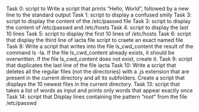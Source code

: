 Task 0: script to Write a script that prints “Hello, World”, followed by a new line to the standard output
Task 1: script to display a confused smily
Task 3: script to display the content of the /etc/passwd file
Task 3: script to display the content of /etc/passwd and /etc/hosts
Task 4: script to display the last 10 lines
Task 5: script to display the first 10 lines of /etc/hosts
Task 6: script that display the third line of iacta file
script to craete an exact named file
Task 8: Write a script that writes into the file ls_cwd_content the result of the command ls -la. If the file ls_cwd_content already exists, it should be overwritten. If the file ls_cwd_content does not exist, create it.
Task 9: script that duplicates the last line of the file iacta
Task 10: Write a script that deletes all the regular files (not the directories) with a .js extension that are present in the current directory and all its subfolders.
Create a script that displays the 10 newest files in the current directory.
Task 13: script that  takes a list of words as input and prints only words that appear exactly once
Task 14: script that Display lines containing the pattern “root” from the file /etc/passwd
